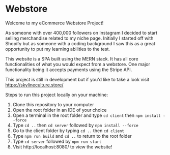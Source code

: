 # Webstore

Welcome to my eCommerce Webstore Project! 

As someone with over 400,000 followers on Instagram I decided to start selling merchandise related to my niche page. Initially I started off with Shopify but as someone with a coding background I saw this as a great opportunity to put my learning abilities to the test.

This website is a SPA built using the MERN stack. It has all core functionalities of what you would expect from a webstore. One major functionality being it accepts payments using the Stripe API.

This project is still in development but if you'd like to take a look visit https://skylineculture.store/

Steps to run this project locally on your machine:
1. Clone this repository to your computer
2. Open the root folder in an IDE of your choice
3. Open a terminal in the root folder and type `cd client` then `npm install --force`
4. Type `cd ..` then `cd server`  followed by `npm install --force`
4. Go to the client folder by typing `cd ..` then `cd client`  
5. Type `npm run build` and `cd ..` to return to the root folder
5. Type `cd server` followed by `npm run start`
6. Visit http://localhost:8080/ to view the website!
